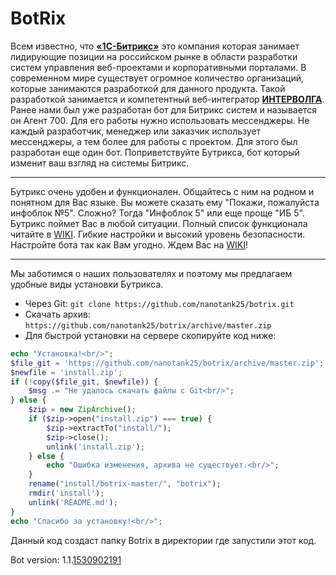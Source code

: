 # BotRix
Всем известно, что [**«1С-Битрикс»**](https://www.1c-bitrix.ru) это компания которая занимает лидирующие позиции 
на российском рынке в области разработки систем управления веб-проектами и 
корпоративными порталами. В современном мире существует огромное количество 
организаций, которые занимаются разработкой для данного продукта. 
Такой разработкой занимается и компетентный веб-интегратор [**ИНТЕРВОЛГА**](https://www.intervolga.ru). 
Ранее нами был уже разработан бот для Битрикс систем и называется он Агент 700. 
Для его работы нужно использовать мессенджеры. 
Не каждый разработчик, менеджер или заказчик использует мессенджеры, 
а тем более для работы с проектом. Для этого был разработан еще один бот. 
Поприветствуйте Бутрикса, бот который изменит ваш взгляд на системы Битрикс.
***
Бутрикс очень удобен и функционален. Общайтесь с ним на родном и понятном для 
Вас языке. Вы можете сказать ему "Покажи, пожалуйста инфоблок №5". 
Сложно? Тогда "Инфоблок 5" или еще проще "ИБ 5". Бутрикс поймет Вас в любой ситуации. 
Полный список функционала читайте в [WIKI](https://github.com/nanotank25/botrix/wiki).
Гибкие настройки и высокий уровень безопасности. 
Настройте бота так как Вам угодно. Ждем Вас на [WIKI](https://github.com/nanotank25/botrix/wiki/%D0%9D%D0%B0%D1%81%D1%82%D1%80%D0%BE%D0%B9%D0%BA%D0%B0)! 
***
Мы заботимся о наших пользователях и поэтому 
мы предлагаем удобные виды установки Бутрикса.
* Через Git: `git clone https://github.com/nanotank25/botrix.git`
* Скачать архив: `https://github.com/nanotank25/botrix/archive/master.zip`
* Для быстрой установки на сервере скопируйте код ниже:

```php
echo "Установка!<br/>";
$file_git = 'https://github.com/nanotank25/botrix/archive/master.zip';
$newfile = 'install.zip';
if (!copy($file_git, $newfile)) {
    $msg .= "Не удалось скачать файлы с Git<br/>";
} else {
    $zip = new ZipArchive();
    if ($zip->open("install.zip") === true) {
        $zip->extractTo("install/");
        $zip->close();
        unlink('install.zip');
    } else {
        echo "Ошибка изменения, архива не существует.<br/>";
    }
    rename("install/botrix-master/", "botrix");
    rmdir('install');
    unlink('README.md');
}
echo "Спасибо за установку!<br/>";
```
Данный код создаст папку Botrix в директории где запустили этот код.

Bot version: 1.1.[1530902191](#version)
